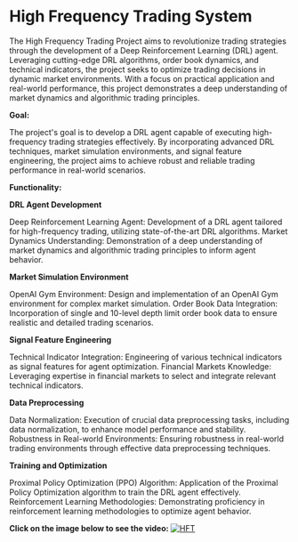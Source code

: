 # High Frequency Trading System

The High Frequency Trading Project aims to revolutionize trading strategies through the development of a Deep Reinforcement Learning (DRL) agent. Leveraging cutting-edge DRL algorithms, order book dynamics, and technical indicators, the project seeks to optimize trading decisions in dynamic market environments. With a focus on practical application and real-world performance, this project demonstrates a deep understanding of market dynamics and algorithmic trading principles.

**Goal:**

The project's goal is to develop a DRL agent capable of executing high-frequency trading strategies effectively. By incorporating advanced DRL techniques, market simulation environments, and signal feature engineering, the project aims to achieve robust and reliable trading performance in real-world scenarios.

**Functionality:**

**DRL Agent Development**

Deep Reinforcement Learning Agent: Development of a DRL agent tailored for high-frequency trading, utilizing state-of-the-art DRL algorithms.
Market Dynamics Understanding: Demonstration of a deep understanding of market dynamics and algorithmic trading principles to inform agent behavior.

**Market Simulation Environment**

OpenAI Gym Environment: Design and implementation of an OpenAI Gym environment for complex market simulation.
Order Book Data Integration: Incorporation of single and 10-level depth limit order book data to ensure realistic and detailed trading scenarios.

**Signal Feature Engineering**

Technical Indicator Integration: Engineering of various technical indicators as signal features for agent optimization.
Financial Markets Knowledge: Leveraging expertise in financial markets to select and integrate relevant technical indicators.

**Data Preprocessing**

Data Normalization: Execution of crucial data preprocessing tasks, including data normalization, to enhance model performance and stability.
Robustness in Real-world Environments: Ensuring robustness in real-world trading environments through effective data preprocessing techniques.

**Training and Optimization**

Proximal Policy Optimization (PPO) Algorithm: Application of the Proximal Policy Optimization algorithm to train the DRL agent effectively.
Reinforcement Learning Methodologies: Demonstrating proficiency in reinforcement learning methodologies to optimize agent behavior.

**Click on the image below to see the video:**
[![HFT](http://img.youtube.com/vi/qC0yzduebLU/0.jpg)](http://www.youtube.com/watch?v=qC0yzduebLU"HFT")
